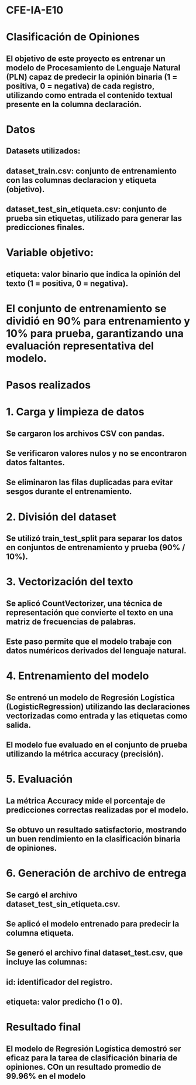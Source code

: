 # CFE-IA-E10

# Clasificación de Opiniones

## El objetivo de este proyecto es entrenar un modelo de Procesamiento de Lenguaje Natural (PLN) capaz de predecir la opinión binaria (1 = positiva, 0 = negativa) de cada registro, utilizando como entrada el contenido textual presente en la columna declaración.

# Datos

## Datasets utilizados:

## dataset_train.csv: conjunto de entrenamiento con las columnas declaracion y etiqueta (objetivo).

## dataset_test_sin_etiqueta.csv: conjunto de prueba sin etiquetas, utilizado para generar las predicciones finales.

# Variable objetivo:

## etiqueta: valor binario que indica la opinión del texto (1 = positiva, 0 = negativa).

# El conjunto de entrenamiento se dividió en 90% para entrenamiento y 10% para prueba, garantizando una evaluación representativa del modelo.

# Pasos realizados
# 1. Carga y limpieza de datos

## Se cargaron los archivos CSV con pandas.

## Se verificaron valores nulos y no se encontraron datos faltantes.

## Se eliminaron las filas duplicadas para evitar sesgos durante el entrenamiento.

# 2. División del dataset

## Se utilizó train_test_split para separar los datos en conjuntos de entrenamiento y prueba (90% / 10%).

# 3. Vectorización del texto

## Se aplicó CountVectorizer, una técnica de representación que convierte el texto en una matriz de frecuencias de palabras.

## Este paso permite que el modelo trabaje con datos numéricos derivados del lenguaje natural.

# 4. Entrenamiento del modelo

## Se entrenó un modelo de Regresión Logística (LogisticRegression) utilizando las declaraciones vectorizadas como entrada y las etiquetas como salida.

## El modelo fue evaluado en el conjunto de prueba utilizando la métrica accuracy (precisión).

# 5. Evaluación

## La métrica Accuracy mide el porcentaje de predicciones correctas realizadas por el modelo.

## Se obtuvo un resultado satisfactorio, mostrando un buen rendimiento en la clasificación binaria de opiniones.

# 6. Generación de archivo de entrega

## Se cargó el archivo dataset_test_sin_etiqueta.csv.

## Se aplicó el modelo entrenado para predecir la columna etiqueta.

## Se generó el archivo final dataset_test.csv, que incluye las columnas:

## id: identificador del registro.

## etiqueta: valor predicho (1 o 0).

# Resultado final

## El modelo de Regresión Logística demostró ser eficaz para la tarea de clasificación binaria de opiniones. COn un resultado promedio de 99.96% en el modelo
